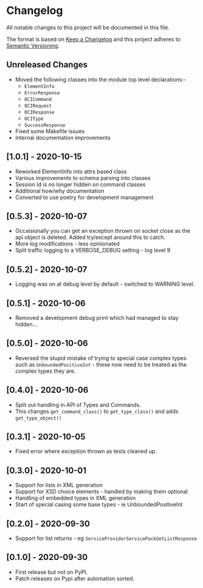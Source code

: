 # Changelog
All notable changes to this project will be documented in this file.

The format is based on [Keep a Changelog](http://keepachangelog.com/en/1.0.0/)
and this project adheres to [Semantic Versioning](http://semver.org/spec/v2.0.0.html).

## Unreleased Changes

<!-- insertion marker -->
- Moved the following classes into the module top level declarations:-
    - `ElementInfo`
    - `ErrorResponse`
    - `OCICommand`
    - `OCIRequest`
    - `OCIResponse`
    - `OCIType`
    - `SuccessResponse`
- Fixed some Makefile issues
- Internal documentation improvements

## [1.0.1] - 2020-10-15
- Reworked ElementInfo into attrs based class
- Various improvements to schema parsing into classes
- Session Id is no longer hidden on command classes
- Additional how/why documentation
- Converted to use poetry for development management

## [0.5.3] - 2020-10-07
- Occaisionally you can get an exception thrown on socket close as the
  api object is deleted.  Added try/except around this to catch.
- More log modifications - less opinionated
- Split traffic logging to a VERBOSE_DEBUG setting - log level 9

## [0.5.2] - 2020-10-07
- Logging was on at debug level by default - switched to WARNING level.

## [0.5.1] - 2020-10-06
- Removed a development debug print which had managed to stay hidden...

## [0.5.0] - 2020-10-06
- Reversed the stupid mistake of trying to special case complex types
  such as ``UnboundedPositiveInt`` - these now need to be treated as
  the complex types they are.

## [0.4.0] - 2020-10-06
- Split out handling in API of Types and Commands.
- This changes ``get_command_class()`` to ``get_type_class()`` and adds
  ``get_type_object()``

## [0.3.1] - 2020-10-05
- Fixed error where exception thrown as tests cleaned up.

## [0.3.0] - 2020-10-01
- Support for lists in XML generation
- Support for XSD choice elements - handled by making them optional
- Handling of embedded types in XML generation
- Start of special casing some base types - ie UnboundedPositiveInt

## [0.2.0] - 2020-09-30
- Support for list returns - eg ``ServiceProviderServicePackGetListResponse``

## [0.1.0] - 2020-09-30
- First release but not on PyPI.
- Patch releases on Pypi after automation sorted.
